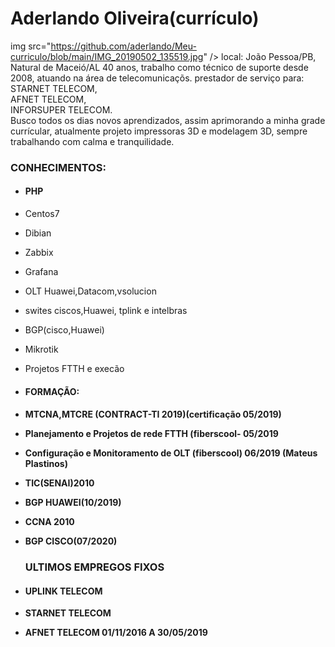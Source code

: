 # Aderlando Oliveira(currículo)
img src="https://github.com/aderlando/Meu-curriculo/blob/main/IMG_20190502_135519.jpg" />
local: João Pessoa/PB, Natural de Maceió/AL 40 anos, trabalho como técnico de suporte desde 2008, atuando na área de telecomunicaçõs.
prestador de serviço para:<br>
STARNET TELECOM,<br>
AFNET TELECOM,<br>
INFORSUPER TELECOM.<br>
Busco todos os dias novos aprendizados, assim aprimorando a minha grade currícular, atualmente projeto impressoras 3D e modelagem 3D,
sempre trabalhando com calma e tranquilidade.
<h3>CONHECIMENTOS:</h4>

* <h4> PHP<br>
* Centos7<br>
* Dibian<br>
* Zabbix<br>
* Grafana<br>
* OLT Huawei,Datacom,vsolucion <br>
* swites ciscos,Huawei, tplink e intelbras<br>
* BGP(cisco,Huawei)<br>
* Mikrotik<br>
* Projetos FTTH e execão<br>
 
 * <h4> FORMAÇÃO:
  
 * <h4>MTCNA,MTCRE (CONTRACT-TI 2019)(certificação 05/2019)<br
 * Planejamento e Projetos de rede FTTH (fiberscool- 05/2019<br>
 * Configuração e Monitoramento de OLT (fiberscool) 06/2019 (Mateus Plastinos)<br>
 * TIC(SENAI)2010<br>
 * BGP HUAWEI(10/2019)<br>
 * CCNA 2010<br>
 * BGP CISCO(07/2020)<br>
 
   <H3>ULTIMOS EMPREGOS FIXOS</H3>
 
  * <H4>UPLINK TELECOM<br>   
  * STARNET TELECOM <br>
  * AFNET TELECOM 01/11/2016 A 30/05/2019<br>
 
